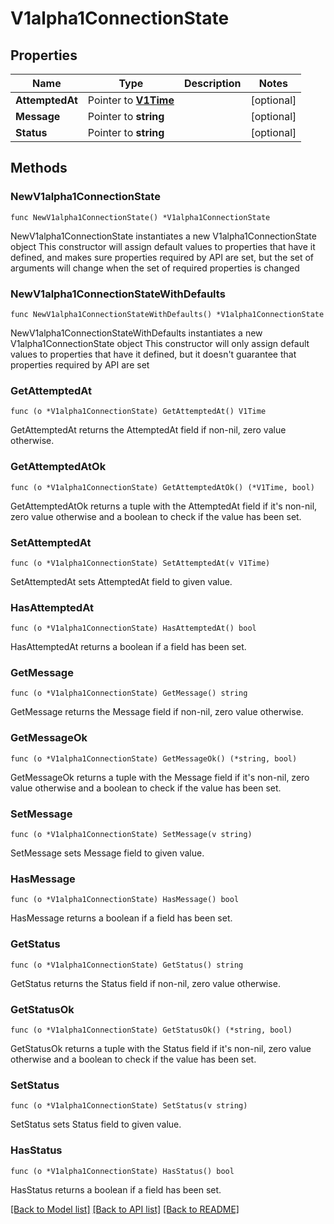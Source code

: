 # V1alpha1ConnectionState

## Properties

Name | Type | Description | Notes
------------ | ------------- | ------------- | -------------
**AttemptedAt** | Pointer to [**V1Time**](V1Time.md) |  | [optional] 
**Message** | Pointer to **string** |  | [optional] 
**Status** | Pointer to **string** |  | [optional] 

## Methods

### NewV1alpha1ConnectionState

`func NewV1alpha1ConnectionState() *V1alpha1ConnectionState`

NewV1alpha1ConnectionState instantiates a new V1alpha1ConnectionState object
This constructor will assign default values to properties that have it defined,
and makes sure properties required by API are set, but the set of arguments
will change when the set of required properties is changed

### NewV1alpha1ConnectionStateWithDefaults

`func NewV1alpha1ConnectionStateWithDefaults() *V1alpha1ConnectionState`

NewV1alpha1ConnectionStateWithDefaults instantiates a new V1alpha1ConnectionState object
This constructor will only assign default values to properties that have it defined,
but it doesn't guarantee that properties required by API are set

### GetAttemptedAt

`func (o *V1alpha1ConnectionState) GetAttemptedAt() V1Time`

GetAttemptedAt returns the AttemptedAt field if non-nil, zero value otherwise.

### GetAttemptedAtOk

`func (o *V1alpha1ConnectionState) GetAttemptedAtOk() (*V1Time, bool)`

GetAttemptedAtOk returns a tuple with the AttemptedAt field if it's non-nil, zero value otherwise
and a boolean to check if the value has been set.

### SetAttemptedAt

`func (o *V1alpha1ConnectionState) SetAttemptedAt(v V1Time)`

SetAttemptedAt sets AttemptedAt field to given value.

### HasAttemptedAt

`func (o *V1alpha1ConnectionState) HasAttemptedAt() bool`

HasAttemptedAt returns a boolean if a field has been set.

### GetMessage

`func (o *V1alpha1ConnectionState) GetMessage() string`

GetMessage returns the Message field if non-nil, zero value otherwise.

### GetMessageOk

`func (o *V1alpha1ConnectionState) GetMessageOk() (*string, bool)`

GetMessageOk returns a tuple with the Message field if it's non-nil, zero value otherwise
and a boolean to check if the value has been set.

### SetMessage

`func (o *V1alpha1ConnectionState) SetMessage(v string)`

SetMessage sets Message field to given value.

### HasMessage

`func (o *V1alpha1ConnectionState) HasMessage() bool`

HasMessage returns a boolean if a field has been set.

### GetStatus

`func (o *V1alpha1ConnectionState) GetStatus() string`

GetStatus returns the Status field if non-nil, zero value otherwise.

### GetStatusOk

`func (o *V1alpha1ConnectionState) GetStatusOk() (*string, bool)`

GetStatusOk returns a tuple with the Status field if it's non-nil, zero value otherwise
and a boolean to check if the value has been set.

### SetStatus

`func (o *V1alpha1ConnectionState) SetStatus(v string)`

SetStatus sets Status field to given value.

### HasStatus

`func (o *V1alpha1ConnectionState) HasStatus() bool`

HasStatus returns a boolean if a field has been set.


[[Back to Model list]](../README.md#documentation-for-models) [[Back to API list]](../README.md#documentation-for-api-endpoints) [[Back to README]](../README.md)


